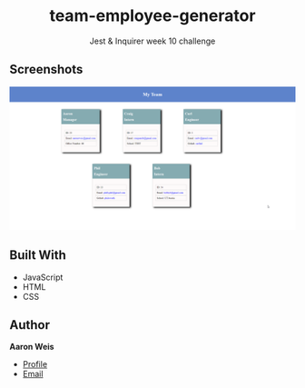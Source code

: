 <h1 align="center">team-employee-generator</h1>

<p align="center">Jest & Inquirer week 10 challenge<project-description></p>

## Screenshots

![Team view](/assets/screenshots/1.png "Team view")

## Built With

- JavaScript
- HTML
- CSS

## Author

**Aaron Weis**

- [Profile](https://github.com/nofutofu)
- [Email](mailto:aaronrweis@gmail.com?subject=Hi "Hi!")
